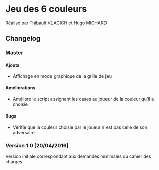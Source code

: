 # Jeu des 6 couleurs

Réalisé par Thibault VLACICH et Hugo MICHARD

## Changelog

### Master

#### Ajouts
- Affichage en mode graphique de la grille de jeu

#### Améliorations
- Améliore le script assignant les cases au joueur de la couleur qu'il a choisie

#### Bugs
- Vérifie que la couleur choisie par le joueur n'est pas celle de son adversaire

### Version 1.0 [20/04/2016]
Version initiale correspondant aux demandes minimales du cahier des charges.
